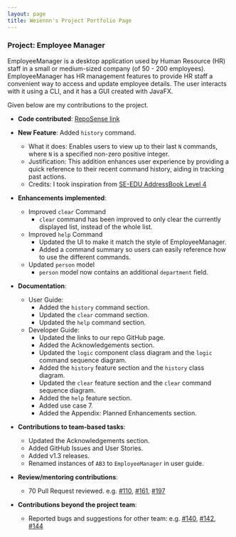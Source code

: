 ```yaml
---
layout: page
title: Weiennn's Project Portfolio Page
---
```


### Project: Employee Manager

EmployeeManager is a desktop application used by Human Resource (HR) staff in a small or medium-sized company (of 50 - 200 employees).
EmployeeManager has HR management features to provide HR staff a convenient way to access and update employee details.
The user interacts with it using a CLI, and it has a GUI created with JavaFX.

Given below are my contributions to the project.

* **Code contributed**: [RepoSense link](https://nus-cs2103-ay2324s1.github.io/tp-dashboard/?search=weiennn&breakdown=true)

* **New Feature**: Added `history` command.
  * What it does: Enables users to view up to their last `N` commands, where `N` is a specified non-zero positive integer.
  * Justification: This addition enhances user experience by providing a quick reference to their recent command history, aiding in tracking past actions.
  * Credits: I took inspiration from [SE-EDU AddressBook Level 4](https://github.com/se-edu/addressbook-level4)

* **Enhancements implemented**:
  * Improved `clear` Command
    * `clear` command has been improved to only clear the currently displayed list, instead of the whole list.
  * Improved `help` Command
    * Updated the UI to make it match the style of EmployeeManager.
    * Added a command summary so users can easily reference how to use the different commands.
  * Updated `person` model
    * `person` model now contains an additional `department` field.
    
* **Documentation**:
    * User Guide:
      * Added the `history` command section.
      * Updated the `clear` command section.
      * Updated the `help` command section.
    * Developer Guide:
      * Updated the links to our repo GitHub page. 
      * Added the Acknowledgements section.
      * Updated the `logic` component class diagram and the `logic` command sequence diagram.
      * Added the `history` feature section and the `history` class diagram.
      * Updated the `clear` feature section and the `clear` command sequence diagram.
      * Added the `help` feature section.
      * Added use case 7.
      * Added the Appendix: Planned Enhancements section.

* **Contributions to team-based tasks**:
  * Updated the Acknowledgements section.
  * Added GitHub Issues and User Stories.
  * Added v1.3 releases.
  * Renamed instances of `AB3` to `EmployeeManager` in user guide.

* **Review/mentoring contributions**:
  * 70 Pull Request reviewed.
    e.g. [#110](https://github.com/AY2324S1-CS2103T-T14-1/tp/pull/110),
  [#161](https://github.com/AY2324S1-CS2103T-T14-1/tp/pull/161),
  [#197](https://github.com/AY2324S1-CS2103T-T14-1/tp/pull/197)

* **Contributions beyond the project team**:
  * Reported bugs and suggestions for other team:
  e.g. [#140](https://github.com/AY2324S1-CS2103-F13-2/tp/issues/140),
  [#142](https://github.com/AY2324S1-CS2103-F13-2/tp/issues/142),
  [#144](https://github.com/AY2324S1-CS2103-F13-2/tp/issues/144)
  
